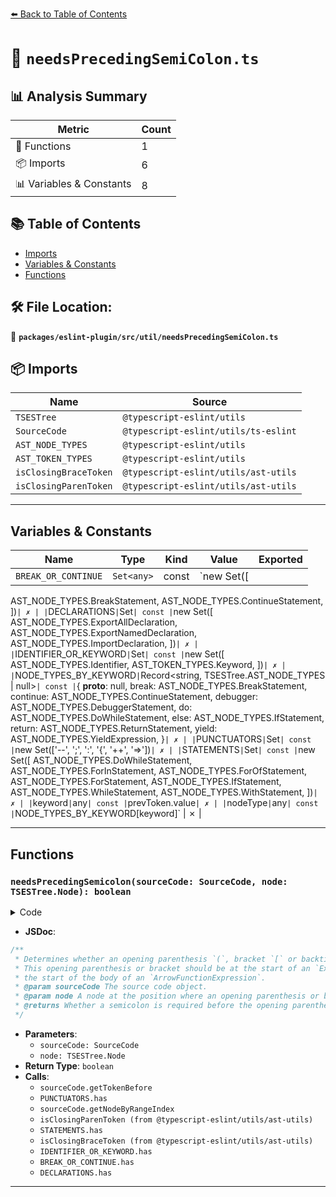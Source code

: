 [⬅️ Back to Table of Contents](../../../../index.md)

# 📄 `needsPrecedingSemiColon.ts`

## 📊 Analysis Summary

| Metric | Count |
|--------|-------|
| 🔧 Functions | 1 |
| 📦 Imports | 6 |
| 📊 Variables & Constants | 8 |

## 📚 Table of Contents

- [Imports](#imports)
- [Variables & Constants](#variables-constants)
- [Functions](#functions)

## 🛠️ File Location:
📂 **`packages/eslint-plugin/src/util/needsPrecedingSemiColon.ts`**

## 📦 Imports

| Name | Source |
|------|--------|
| `TSESTree` | `@typescript-eslint/utils` |
| `SourceCode` | `@typescript-eslint/utils/ts-eslint` |
| `AST_NODE_TYPES` | `@typescript-eslint/utils` |
| `AST_TOKEN_TYPES` | `@typescript-eslint/utils` |
| `isClosingBraceToken` | `@typescript-eslint/utils/ast-utils` |
| `isClosingParenToken` | `@typescript-eslint/utils/ast-utils` |


---

## Variables & Constants

| Name | Type | Kind | Value | Exported |
|------|------|------|-------|----------|
| `BREAK_OR_CONTINUE` | `Set<any>` | const | `new Set([
  AST_NODE_TYPES.BreakStatement,
  AST_NODE_TYPES.ContinueStatement,
])` | ✗ |
| `DECLARATIONS` | `Set<any>` | const | `new Set([
  AST_NODE_TYPES.ExportAllDeclaration,
  AST_NODE_TYPES.ExportNamedDeclaration,
  AST_NODE_TYPES.ImportDeclaration,
])` | ✗ |
| `IDENTIFIER_OR_KEYWORD` | `Set<any>` | const | `new Set([
  AST_NODE_TYPES.Identifier,
  AST_TOKEN_TYPES.Keyword,
])` | ✗ |
| `NODE_TYPES_BY_KEYWORD` | `Record<string, TSESTree.AST_NODE_TYPES | null>` | const | `{
  __proto__: null,
  break: AST_NODE_TYPES.BreakStatement,
  continue: AST_NODE_TYPES.ContinueStatement,
  debugger: AST_NODE_TYPES.DebuggerStatement,
  do: AST_NODE_TYPES.DoWhileStatement,
  else: AST_NODE_TYPES.IfStatement,
  return: AST_NODE_TYPES.ReturnStatement,
  yield: AST_NODE_TYPES.YieldExpression,
}` | ✗ |
| `PUNCTUATORS` | `Set<string>` | const | `new Set(['--', ';', ':', '{', '++', '=>'])` | ✗ |
| `STATEMENTS` | `Set<any>` | const | `new Set([
  AST_NODE_TYPES.DoWhileStatement,
  AST_NODE_TYPES.ForInStatement,
  AST_NODE_TYPES.ForOfStatement,
  AST_NODE_TYPES.ForStatement,
  AST_NODE_TYPES.IfStatement,
  AST_NODE_TYPES.WhileStatement,
  AST_NODE_TYPES.WithStatement,
])` | ✗ |
| `keyword` | `any` | const | `prevToken.value` | ✗ |
| `nodeType` | `any` | const | `NODE_TYPES_BY_KEYWORD[keyword]` | ✗ |


---

## Functions

### `needsPrecedingSemicolon(sourceCode: SourceCode, node: TSESTree.Node): boolean`

<details><summary>Code</summary>

```ts
export function needsPrecedingSemicolon(
  sourceCode: SourceCode,
  node: TSESTree.Node,
): boolean {
  const prevToken = sourceCode.getTokenBefore(node);

  if (
    !prevToken ||
    (prevToken.type === AST_TOKEN_TYPES.Punctuator &&
      PUNCTUATORS.has(prevToken.value))
  ) {
    return false;
  }

  const prevNode = sourceCode.getNodeByRangeIndex(prevToken.range[0]);

  if (!prevNode) {
    return false;
  }

  if (isClosingParenToken(prevToken)) {
    return !STATEMENTS.has(prevNode.type);
  }

  if (isClosingBraceToken(prevToken)) {
    return (
      (prevNode.type === AST_NODE_TYPES.BlockStatement &&
        prevNode.parent.type === AST_NODE_TYPES.FunctionExpression &&
        prevNode.parent.parent.type !== AST_NODE_TYPES.MethodDefinition) ||
      (prevNode.type === AST_NODE_TYPES.ClassBody &&
        prevNode.parent.type === AST_NODE_TYPES.ClassExpression) ||
      prevNode.type === AST_NODE_TYPES.ObjectExpression
    );
  }

  if (!prevNode.parent) {
    return false;
  }

  if (IDENTIFIER_OR_KEYWORD.has(prevToken.type)) {
    if (BREAK_OR_CONTINUE.has(prevNode.parent.type)) {
      return false;
    }

    const keyword = prevToken.value;
    const nodeType = NODE_TYPES_BY_KEYWORD[keyword];

    return prevNode.type !== nodeType;
  }

  if (prevToken.type === AST_TOKEN_TYPES.String) {
    return !DECLARATIONS.has(prevNode.parent.type);
  }

  return true;
}
```
</details>

- **JSDoc**:
```ts
/**
 * Determines whether an opening parenthesis `(`, bracket `[` or backtick ``` ` ``` needs to be preceded by a semicolon.
 * This opening parenthesis or bracket should be at the start of an `ExpressionStatement`, a `MethodDefinition` or at
 * the start of the body of an `ArrowFunctionExpression`.
 * @param sourceCode The source code object.
 * @param node A node at the position where an opening parenthesis or bracket will be inserted.
 * @returns Whether a semicolon is required before the opening parenthesis or bracket.
 */
```

- **Parameters**:
  - `sourceCode: SourceCode`
  - `node: TSESTree.Node`
- **Return Type**: `boolean`
- **Calls**:
  - `sourceCode.getTokenBefore`
  - `PUNCTUATORS.has`
  - `sourceCode.getNodeByRangeIndex`
  - `isClosingParenToken (from @typescript-eslint/utils/ast-utils)`
  - `STATEMENTS.has`
  - `isClosingBraceToken (from @typescript-eslint/utils/ast-utils)`
  - `IDENTIFIER_OR_KEYWORD.has`
  - `BREAK_OR_CONTINUE.has`
  - `DECLARATIONS.has`

---